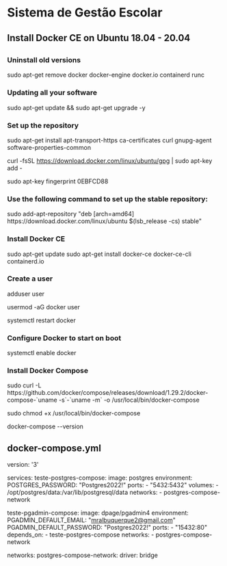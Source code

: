 # Sistema de Gestão Escolar


<h2>Install Docker CE on Ubuntu 18.04 - 20.04<h2>
  
  <h3>Uninstall old versions</h3>
  sudo apt-get remove docker docker-engine docker.io containerd runc
  
  <h3>Updating all your software</h3>
  sudo apt-get update && sudo apt-get upgrade -y
  
  <h3>Set up the repository</h3>
  sudo apt-get install apt-transport-https ca-certificates curl gnupg-agent software-properties-common
  
  curl -fsSL https://download.docker.com/linux/ubuntu/gpg | sudo apt-key add -
  
  sudo apt-key fingerprint 0EBFCD88
  
  <h3>Use the following command to set up the stable repository:</h3>
  sudo add-apt-repository "deb [arch=amd64] https://download.docker.com/linux/ubuntu $(lsb_release -cs) stable"
  
  
  <h3>Install Docker CE</h3>
  sudo apt-get update
  sudo apt-get install docker-ce docker-ce-cli containerd.io
  
  <h3>Create a user</h3>
  adduser user

  usermod -aG docker user
  
  systemctl restart docker
  
  <h3>Configure Docker to start on boot</h3>
  systemctl enable docker
  
  <h3>Install Docker Compose</h3>
  sudo curl -L https://github.com/docker/compose/releases/download/1.29.2/docker-compose-`uname -s`-`uname -m` -o /usr/local/bin/docker-compose
  
  sudo chmod +x /usr/local/bin/docker-compose
  
  docker-compose --version
  
<h2> docker-compose.yml</h2>
  
version: '3'

services:
  teste-postgres-compose:
    image: postgres
    environment:
      POSTGRES_PASSWORD: "Postgres2022!"
    ports:
      - "5432:5432"
    volumes:
      - /opt/postgres/data:/var/lib/postgresql/data 
    networks:
      - postgres-compose-network
      
  teste-pgadmin-compose:
    image: dpage/pgadmin4
    environment:
      PGADMIN_DEFAULT_EMAIL: "mralbuquerque2@gmail.com"
      PGADMIN_DEFAULT_PASSWORD: "Postgres2022!"
    ports:
      - "15432:80"
    depends_on:
      - teste-postgres-compose
    networks:
      - postgres-compose-network

networks: 
  postgres-compose-network:
    driver: bridge
